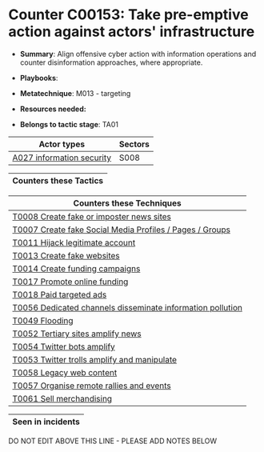 # Counter C00153: Take pre-emptive action against actors' infrastructure

* **Summary**: Align offensive cyber action with information operations and counter disinformation approaches, where appropriate.

* **Playbooks**: 

* **Metatechnique**: M013 - targeting

* **Resources needed:** 

* **Belongs to tactic stage**: TA01


| Actor types | Sectors |
| ----------- | ------- |
| [A027 information security](../generated_pages/actortypes/A027.md) | S008 |



| Counters these Tactics |
| ---------------------- |



| Counters these Techniques |
| ------------------------- |
| [T0008 Create fake or imposter news sites](../generated_pages/techniques/T0008.md) |
| [T0007 Create fake Social Media Profiles / Pages / Groups](../generated_pages/techniques/T0007.md) |
| [T0011 Hijack legitimate account](../generated_pages/techniques/T0011.md) |
| [T0013 Create fake websites](../generated_pages/techniques/T0013.md) |
| [T0014 Create funding campaigns](../generated_pages/techniques/T0014.md) |
| [T0017 Promote online funding](../generated_pages/techniques/T0017.md) |
| [T0018 Paid targeted ads](../generated_pages/techniques/T0018.md) |
| [T0056 Dedicated channels disseminate information pollution](../generated_pages/techniques/T0056.md) |
| [T0049 Flooding](../generated_pages/techniques/T0049.md) |
| [T0052 Tertiary sites amplify news](../generated_pages/techniques/T0052.md) |
| [T0054 Twitter bots amplify](../generated_pages/techniques/T0054.md) |
| [T0053 Twitter trolls amplify and manipulate](../generated_pages/techniques/T0053.md) |
| [T0058 Legacy web content](../generated_pages/techniques/T0058.md) |
| [T0057 Organise remote rallies and events](../generated_pages/techniques/T0057.md) |
| [T0061 Sell merchandising](../generated_pages/techniques/T0061.md) |



| Seen in incidents |
| ----------------- |


DO NOT EDIT ABOVE THIS LINE - PLEASE ADD NOTES BELOW